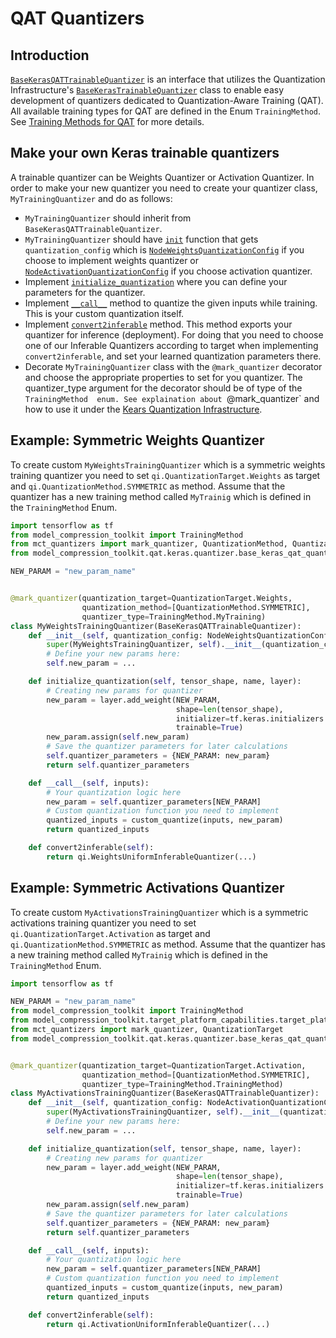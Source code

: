# QAT Quantizers

## Introduction
[`BaseKerasQATTrainableQuantizer`](./quantizer/base_keras_qat_quantizer.py) is an interface that utilizes the Quantization Infrastructure's [`BaseKerasTrainableQuantizer`](../../trainable_infrastructure/keras/base_keras_quantizer.py) class to  enable easy development of quantizers dedicated to Quantization-Aware Training (QAT).
All available training types for QAT are defined in the Enum `TrainingMethod`. See [Training Methods for QAT](./quantizer/README.md) for more details.

## Make your own Keras trainable quantizers
A trainable quantizer can be Weights Quantizer or Activation Quantizer.
In order to make your new quantizer you need to create your quantizer class, `MyTrainingQuantizer` and do as follows:
   - `MyTrainingQuantizer` should inherit from `BaseKerasQATTrainableQuantizer`.
   - `MyTrainingQuantizer` should have [`init`](../../trainable_infrastructure/common/base_trainable_quantizer.py) function that gets `quantization_config` which is [`NodeWeightsQuantizationConfig`](../../core/common/quantization/node_quantization_config.py#L228) if you choose to implement weights quantizer or [`NodeActivationQuantizationConfig`](../../core/common/quantization/node_quantization_config.py#L63) if you choose activation quantizer.
   - Implement [`initialize_quantization`](../../trainable_infrastructure/common/base_trainable_quantizer.py) where you can define your parameters for the quantizer.
   - Implement [`__call__`](../../trainable_infrastructure/common/base_trainable_quantizer.py) method to quantize the given inputs while training. This is your custom quantization itself. 
   - Implement [`convert2inferable`](../../trainable_infrastructure/common/base_trainable_quantizer.py) method. This method exports your quantizer for inference (deployment). For doing that you need to choose one of our Inferable Quantizers according to target when implementing `convert2inferable`, and set your learned quantization parameters there.
   - Decorate `MyTrainingQuantizer` class with the `@mark_quantizer` decorator and choose the appropriate properties to set for you quantizer. The quantizer_type argument for the decorator should be of type of the `TrainingMethod  enum. See explaination about `@mark_quantizer` and how to use it under the [Kears Quantization Infrastructure](../../trainable_infrastructure/keras/README.md).
   
## Example: Symmetric Weights Quantizer
To create custom `MyWeightsTrainingQuantizer` which is a symmetric weights training quantizer you need to set
`qi.QuantizationTarget.Weights` as target and `qi.QuantizationMethod.SYMMETRIC` as method.
Assume that the quantizer has a new training method called `MyTrainig` which is defined in the `TrainingMethod` Enum.

```python
import tensorflow as tf
from model_compression_toolkit import TrainingMethod
from mct_quantizers import mark_quantizer, QuantizationMethod, QuantizationTarget
from model_compression_toolkit.qat.keras.quantizer.base_keras_qat_quantizer import BaseKerasQATTrainableQuantizer

NEW_PARAM = "new_param_name"


@mark_quantizer(quantization_target=QuantizationTarget.Weights,
                quantization_method=[QuantizationMethod.SYMMETRIC],
                quantizer_type=TrainingMethod.MyTraining)
class MyWeightsTrainingQuantizer(BaseKerasQATTrainableQuantizer):
    def __init__(self, quantization_config: NodeWeightsQuantizationConfig):
        super(MyWeightsTrainingQuantizer, self).__init__(quantization_config)
        # Define your new params here:
        self.new_param = ...

    def initialize_quantization(self, tensor_shape, name, layer):
        # Creating new params for quantizer
        new_param = layer.add_weight(NEW_PARAM,
                                     shape=len(tensor_shape),
                                     initializer=tf.keras.initializers.Constant(1.0),
                                     trainable=True)
        new_param.assign(self.new_param)
        # Save the quantizer parameters for later calculations
        self.quantizer_parameters = {NEW_PARAM: new_param}
        return self.quantizer_parameters

    def __call__(self, inputs):
        # Your quantization logic here
        new_param = self.quantizer_parameters[NEW_PARAM]
        # Custom quantization function you need to implement
        quantized_inputs = custom_quantize(inputs, new_param)
        return quantized_inputs

    def convert2inferable(self):
        return qi.WeightsUniformInferableQuantizer(...)
```

## Example: Symmetric Activations Quantizer
To create custom `MyActivationsTrainingQuantizer` which is a symmetric activations training quantizer you need to set `qi.QuantizationTarget.Activation` as target and `qi.QuantizationMethod.SYMMETRIC` as method.
Assume that the quantizer has a new training method called `MyTrainig` which is defined in the `TrainingMethod` Enum.

```python
import tensorflow as tf

NEW_PARAM = "new_param_name"
from model_compression_toolkit import TrainingMethod
from model_compression_toolkit.target_platform_capabilities.target_platform import QuantizationMethod
from mct_quantizers import mark_quantizer, QuantizationTarget
from model_compression_toolkit.qat.keras.quantizer.base_keras_qat_quantizer import BaseKerasQATTrainableQuantizer


@mark_quantizer(quantization_target=QuantizationTarget.Activation,
                quantization_method=[QuantizationMethod.SYMMETRIC],
                quantizer_type=TrainingMethod.TrainingMethod)
class MyActivationsTrainingQuantizer(BaseKerasQATTrainableQuantizer):
    def __init__(self, quantization_config: NodeActivationQuantizationConfig):
        super(MyActivationsTrainingQuantizer, self).__init__(quantization_config)
        # Define your new params here:
        self.new_param = ...

    def initialize_quantization(self, tensor_shape, name, layer):
        # Creating new params for quantizer
        new_param = layer.add_weight(NEW_PARAM,
                                     shape=len(tensor_shape),
                                     initializer=tf.keras.initializers.Constant(1.0),
                                     trainable=True)
        new_param.assign(self.new_param)
        # Save the quantizer parameters for later calculations
        self.quantizer_parameters = {NEW_PARAM: new_param}
        return self.quantizer_parameters

    def __call__(self, inputs):
        # Your quantization logic here
        new_param = self.quantizer_parameters[NEW_PARAM]
        # Custom quantization function you need to implement
        quantized_inputs = custom_quantize(inputs, new_param)
        return quantized_inputs

    def convert2inferable(self):
        return qi.ActivationUniformInferableQuantizer(...)
```
